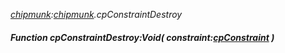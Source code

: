 _[chipmunk](../../modules/chipmunk/chipmunk-module.md):[chipmunk](../../modules/chipmunk/chipmunk-module.md).cpConstraintDestroy_
##### Function cpConstraintDestroy:Void( constraint:[cpConstraint](../../modules/chipmunk/chipmunk-cpconstraint.md) )
